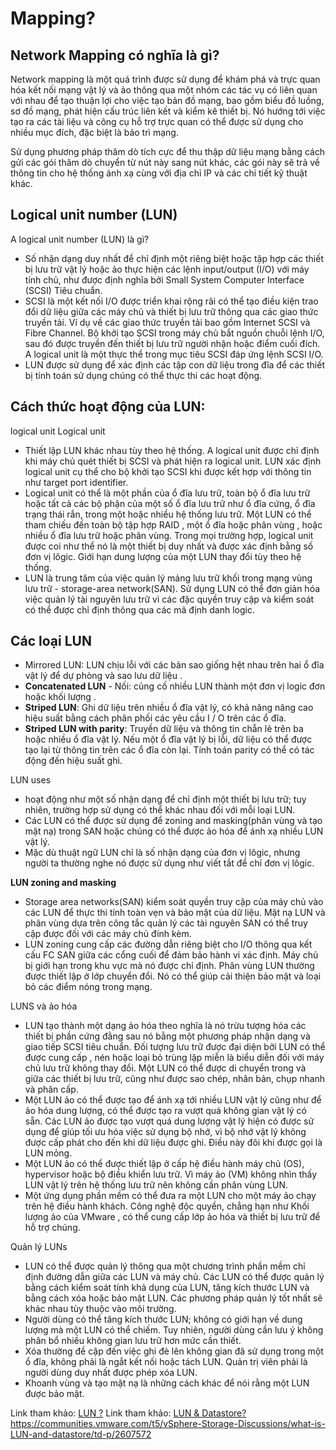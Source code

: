 # Mapping?

## Network Mapping có nghĩa là gì?
Network mapping là một quá trình được sử dụng để khám phá và trực quan hóa kết nối mạng vật lý và ảo thông qua một nhóm các tác vụ có liên quan với nhau để tạo thuận lợi cho việc tạo bản đồ mạng, bao gồm biểu đồ luồng, sơ đồ mạng, phát hiện cấu trúc liên kết và kiểm kê thiết bị. Nó hướng tới việc tạo ra các tài liệu và công cụ hỗ trợ trực quan có thể được sử dụng cho nhiều mục đích, đặc biệt là bảo trì mạng.

Sử dụng phương pháp thăm dò tích cực để thu thập dữ liệu mạng bằng cách gửi các gói thăm dò chuyển từ nút này sang nút khác, các gói này sẽ trả về thông tin cho hệ thống ánh xạ cùng với địa chỉ IP và các chi tiết kỹ thuật khác.

## Logical unit number (LUN)
A logical unit number (LUN) là gì?
* Số nhận dạng duy nhất để chỉ định một riêng biệt hoặc tập hợp các thiết bị lưu trữ vật lý hoặc ảo thực hiện các lệnh input/output (I/O) với máy tính chủ, như được định nghĩa bởi Small System Computer Interface (SCSI) Tiêu chuẩn.
* SCSI là một kết nối I/O được triển khai rộng rãi có thể tạo điều kiện trao đổi dữ liệu giữa các máy chủ và thiết bị lưu trữ thông qua các giao thức truyền tải. Ví dụ về các giao thức truyền tải bao gồm Internet SCSI và Fibre Channel. Bộ khởi tạo SCSI trong  máy chủ  bắt nguồn chuỗi lệnh I/O, sau đó được truyền đến thiết bị lưu trữ người nhận hoặc điểm cuối đích. A logical unit là một thực thể trong mục tiêu SCSI đáp ứng lệnh SCSI I/O.
* LUN được sử dụng để xác định các tập con dữ liệu trong đĩa để các thiết bị tính toán sử dụng chúng có thể thực thi các hoạt động.

## Cách thức hoạt động của LUN:
logical unit
Logical unit
* Thiết lập LUN khác nhau tùy theo hệ thống. A logical unit được chỉ định khi máy chủ quét thiết bị SCSI và phát hiện ra logical unit. LUN xác định logical unit cụ thể cho bộ khởi tạo SCSI khi được kết hợp với thông tin như target port identifier.
* Logical unit có thể là một phần của ổ đĩa lưu trữ, toàn bộ ổ đĩa lưu trữ hoặc tất cả các bộ phận của một số ổ đĩa lưu trữ như ổ đĩa cứng, ổ đĩa trạng thái rắn, trong một hoặc nhiều hệ thống lưu trữ. Một LUN có thể tham chiếu đến toàn bộ tập hợp RAID , một ổ đĩa hoặc  phân vùng , hoặc nhiều ổ đĩa lưu trữ hoặc phân vùng. Trong mọi trường hợp, logical unit được coi như thể nó là một thiết bị duy nhất và được xác định bằng số đơn vị lôgic. Giới hạn dung lượng của một LUN thay đổi tùy theo hệ thống.
* LUN là trung tâm của việc quản lý  mảng lưu trữ khối   trong mạng vùng lưu trữ - storage-area network(SAN). Sử dụng LUN có thể đơn giản hóa việc quản lý tài nguyên lưu trữ vì các đặc quyền truy cập và kiểm soát có thể được chỉ định thông qua các mã định danh logic.

## Các loại LUN
* Mirrored LUN: LUN chịu lỗi với các bản sao giống hệt nhau trên hai ổ đĩa vật lý để dự phòng và sao lưu dữ liệu  .
* **Concatenated LUN** - Nối: củng cố nhiều LUN thành một đơn vị logic đơn hoặc khối lượng .
* **Striped LUN**:  Ghi dữ liệu trên nhiều ổ đĩa vật lý, có khả năng nâng cao hiệu suất bằng cách phân phối các yêu cầu I / O trên các ổ đĩa.
* **Striped LUN with parity**:  Truyền dữ liệu và   thông tin chẵn lẻ trên ba hoặc nhiều ổ đĩa vật lý. Nếu một ổ đĩa vật lý bị lỗi, dữ liệu có thể được tạo lại từ thông tin trên các ổ đĩa còn lại. Tính toán parity có thể có tác động đến hiệu suất ghi.

LUN uses
* hoạt động như một số nhận dạng để chỉ định một thiết bị lưu trữ; tuy nhiên, trường hợp sử dụng có thể khác nhau đối với mỗi loại LUN.
* Các LUN có thể được sử dụng để zoning and masking(phân vùng và tạo mặt nạ) trong SAN hoặc chúng có thể được ảo hóa để ánh xạ nhiều LUN vật lý.
* Mặc dù thuật ngữ LUN chỉ là số nhận dạng của đơn vị lôgic, nhưng người ta thường nghe nó được sử dụng như viết tắt để chỉ đơn vị lôgic.

**LUN zoning and masking**
* Storage area networks(SAN) kiểm soát quyền truy cập của máy chủ vào các LUN để thực thi tính toàn vẹn và bảo mật của dữ liệu. Mặt nạ LUN và  phân vùng dựa trên công tắc quản lý các tài nguyên SAN có thể truy cập được đối với các máy chủ đính kèm.
* LUN zoning cung cấp các đường dẫn riêng biệt cho I/O thông qua kết cấu FC SAN giữa các cổng cuối để đảm bảo hành vi xác định. Máy chủ bị giới hạn trong khu vực mà nó được chỉ định. Phân vùng LUN thường được thiết lập ở lớp chuyển đổi. Nó có thể giúp cải thiện bảo mật và loại bỏ các điểm nóng trong mạng.

LUNS và ảo hóa
* LUN tạo thành một dạng  ảo hóa  theo nghĩa là nó trừu tượng hóa các thiết bị phần cứng đằng sau nó bằng một phương pháp nhận dạng và giao tiếp SCSI tiêu chuẩn. Đối tượng lưu trữ được đại diện bởi LUN có thể được cung cấp , nén hoặc loại bỏ trùng lặp miễn là biểu diễn đối với máy chủ lưu trữ không thay đổi. Một LUN có thể được di chuyển trong và giữa các thiết bị lưu trữ, cũng như được sao chép, nhân bản, chụp nhanh và phân cấp.
* Một  LUN ảo  có thể được tạo để ánh xạ tới nhiều LUN vật lý cũng như để ảo hóa dung lượng, có thể được tạo ra vượt quá không gian vật lý có sẵn. Các LUN ảo được tạo vượt quá dung lượng vật lý hiện có được sử dụng để giúp tối ưu hóa việc sử dụng bộ nhớ, vì bộ nhớ vật lý không được cấp phát cho đến khi dữ liệu được ghi. Điều này đôi khi được gọi là LUN mỏng.
* Một LUN ảo có thể được thiết lập ở cấp hệ điều hành máy chủ (OS),  hypervisor  hoặc bộ điều khiển lưu trữ. Vì  máy ảo (VM) không nhìn thấy LUN vật lý trên hệ thống lưu trữ nên không cần phân vùng LUN.
* Một ứng dụng phần mềm có thể đưa ra một LUN cho một máy ảo chạy trên hệ điều hành khách. Công nghệ độc quyền, chẳng hạn như Khối lượng ảo của VMware  , có thể cung cấp lớp ảo hóa và thiết bị lưu trữ để hỗ trợ chúng.

Quản lý LUNs
* LUN có thể được quản lý thông qua một chương trình phần mềm chỉ định đường dẫn giữa các LUN và máy chủ. Các LUN có thể được quản lý bằng cách kiểm soát tính khả dụng của LUN, tăng kích thước LUN và bằng cách xóa hoặc bảo mật LUN. Các phương pháp quản lý tốt nhất sẽ khác nhau tùy thuộc vào môi trường.
* Người dùng có thể tăng kích thước LUN; không có giới hạn về dung lượng mà một LUN có thể chiếm. Tuy nhiên, người dùng cần lưu ý không phân bổ nhiều không gian lưu trữ hơn mức cần thiết.
* Xóa thường đề cập đến việc ghi đè lên không gian đã sử dụng trong một ổ đĩa, không phải là ngắt kết nối hoặc tách LUN. Quản trị viên phải là người dùng duy nhất được phép xóa LUN.
* Khoanh vùng và tạo mặt nạ là những cách khác để nói rằng một LUN được bảo mật.


Link tham khảo: [LUN ?](https://searchstorage.techtarget.com/definition/logical-unit-number)
Link tham khảo: [LUN & Datastore?](https://communities.vmware.com/t5/vSphere-Storage-Discussions/what-is-LUN-and-datastore/td-p/2607572)
https://communities.vmware.com/t5/vSphere-Storage-Discussions/what-is-LUN-and-datastore/td-p/2607572